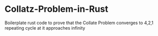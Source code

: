 # Collatz-Problem-in-Rust
Boilerplate rust code to prove that the Collate Problem converges to 4,2,1 repeating cycle at it approaches infinity
